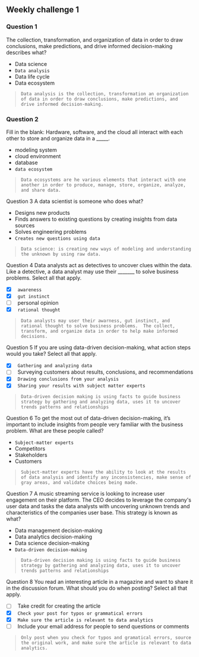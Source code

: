 
## Weekly challenge 1

### Question 1
The collection, transformation, and organization of data in order to draw conclusions, make predictions, and drive informed decision-making describes what?

* Data science
* ```Data analysis```
* Data life cycle
* Data ecosystem

> ```Data analysis is the collection, transformation an organization of data in order to draw conclusions, make predictions, and drive informed decision-making.```

### Question 2 
Fill in the blank: Hardware, software, and the cloud all interact with each other to store and organize data in a _____.

* modeling system
* cloud environment
* database
* ```data ecosystem```

> ```Data ecosystems are he various elements that interact with one another in order to produce, manage, store, organize, analyze, and share data.```

Question 3
A data scientist is someone who does what?

* Designs new products
* Finds answers to existing questions by creating insights from data sources
* Solves engineering problems
* ```Creates new questions using data```

> ```Data science: is creating new ways of modeling and understanding the unknown by using raw data.```

Question 4
Data analysts act as detectives to uncover clues within the data. Like a detective, a data analyst may use their _______ to solve business problems. Select all that apply.

- [x] &ensp;```awareness```
- [x] &ensp;```gut instinct```
- [ ] &ensp;personal opinion
- [x] &ensp;```rational thought```

>```Data analysts may user their awarness, gut instinct, and rational thought to solve business problems.  The collect, transform, and organize data in order to help make informed decisions.```

Question 5
If you are using data-driven decision-making, what action steps would you take? Select all that apply.

- [x] &ensp;```Gathering and analyzing data```
- [ ] &ensp;Surveying customers about results, conclusions, and recommendations
- [x] &ensp;```Drawing conclusions from your analysis```
- [x] &ensp;```Sharing your results with subject matter experts```

> ```Data-driven decision making is using facts to guide business strategy by gathering and analyzing data, uses it to uncover trends patterns and relationships```

Question 6
To get the most out of data-driven decision-making, it’s important to include insights from people very familiar with the business problem. What are these people called?

* ```Subject-matter experts```
* Competitors
* Stakeholders
* Customers

> ```Subject-matter experts have the ability to look at the results of data analysis and identify any inconsistencies, make sense of gray areas, and validate choices being made.```

Question 7
A music streaming service is looking to increase user engagement on their platform. The CEO decides to leverage the company's user data and tasks the data analysts with uncovering unknown trends and characteristics of the companies user base. This strategy is known as what?

* Data management decision-making
* Data analytics decision-making
* Data science decision-making
* ```Data-driven decision-making```

> ```Data-driven decision making is using facts to guide business strategy by gathering and analyzing data, uses it to uncover trends patterns and relationships```

Question 8
You read an interesting article in a magazine and want to share it in the discussion forum. What should you do when posting? Select all that apply.

- [ ] &ensp;Take credit for creating the article
- [x] &ensp;```Check your post for typos or grammatical errors```
- [x] &ensp;```Make sure the article is relevant to data analytics```
- [ ] &ensp;Include your email address for people to send questions or comments

> ```Only post when you check for typos and gramatical errors, source the original work, and make sure the article is relevant to data analytics.```